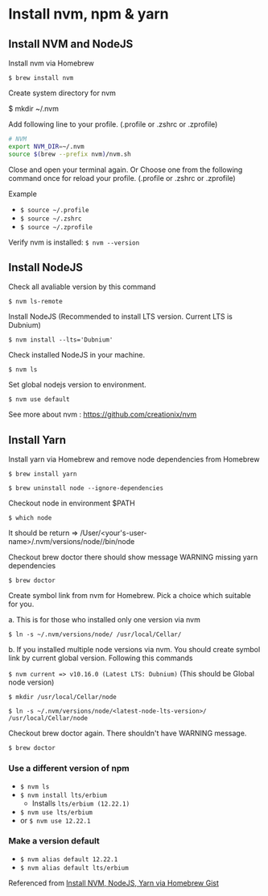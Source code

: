 # Install nvm, npm & yarn

## Install NVM and NodeJS

Install nvm via Homebrew

`$ brew install nvm`

Create system directory for nvm

$ mkdir ~/.nvm

Add following line to your profile. (.profile or .zshrc or .zprofile)

```sh
# NVM
export NVM_DIR=~/.nvm
source $(brew --prefix nvm)/nvm.sh
```

Close and open your terminal again. Or Choose one from the following command once for reload your profile. (.profile or .zshrc or .zprofile)

Example

- `$ source ~/.profile`
- `$ source ~/.zshrc`
- `$ source ~/.zprofile`

Verify nvm is installed: `$ nvm --version`

## Install NodeJS

Check all avaliable version by this command

`$ nvm ls-remote`

Install NodeJS (Recommended to install LTS version. Current LTS is Dubnium)

`$ nvm install --lts='Dubnium'`

Check installed NodeJS in your machine.

`$ nvm ls`

Set global nodejs version to environment.

`$ nvm use default`

See more about nvm : https://github.com/creationix/nvm

## Install Yarn

Install yarn via Homebrew and remove node dependencies from Homebrew

`$ brew install yarn`

`$ brew uninstall node --ignore-dependencies`

Checkout node in environment $PATH

`$ which node`

It should be return => /User/<your's-user-name>/.nvm/versions/node/<latest-node-lts-version>/bin/node

Checkout brew doctor there should show message WARNING missing yarn dependencies

`$ brew doctor`

Create symbol link from nvm for Homebrew. Pick a choice which suitable for you.

a. This is for those who installed only one version via nvm

`$ ln -s ~/.nvm/versions/node/ /usr/local/Cellar/`

b. If you installed multiple node versions via nvm. You should create symbol link by current global version. Following this commands

`$ nvm current => v10.16.0 (Latest LTS: Dubnium)` (This should be Global node version)

`$ mkdir /usr/local/Cellar/node`

`$ ln -s ~/.nvm/versions/node/<latest-node-lts-version>/ /usr/local/Cellar/node`

Checkout brew doctor again. There shouldn't have WARNING message.

`$ brew doctor`

### Use a different version of npm

- `$ nvm ls`
- `$ nvm install lts/erbium`
  - Installs `lts/erbium (12.22.1)`
- `$ nvm use lts/erbium`
- or `$ nvm use 12.22.1`

### Make a version default

- `$ nvm alias default 12.22.1`
- `$ nvm alias default lts/erbium`

Referenced from [Install NVM, NodeJS, Yarn via Homebrew Gist](https://gist.github.com/nijicha/e5615548181676873118df79953cb709)
